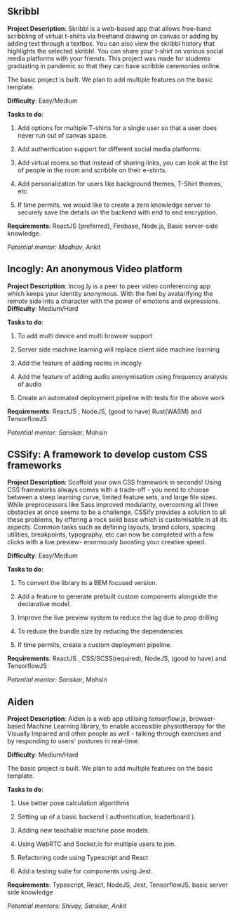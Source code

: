 ## Skribbl
**Project Description**: Skribbl is a web-based app that allows free-hand scribbling of virtual t-shirts via freehand drawing on canvas or adding by adding text through a textbox. You can also view the skribbl history that highlights the selected skribbl. You can share your t-shirt on various social media platforms with your friends. This project was made for students graduating in pandemic so that they can have scribble ceremonies online.

The basic project is built. We plan to add multiple features on the basic template.

**Difficulty**: Easy/Medium

**Tasks to do**:

1. Add options for multiple T-shirts for a single user so that a user does never run out of canvas space.

2. Add authentication support for different social media platforms.

3. Add virtual rooms so that instead of sharing links, you can look at the list of people in the room and scribble on their e-shirts.

4. Add personalization for users like background themes, T-Shirt themes, etc.

5. If time permits, we would like to create a zero knowledge server to securely save the details on the backend with end to end encryption.

**Requirements**: ReactJS (preferred), Firebase, Node.js, Basic server-side knowledge.

*Potential mentor: Madhav*, Ankit

## Incogly: An anonymous Video platform
**Project Description**: Incog.ly is a peer to peer video conferencing app which keeps your identity anonymous. With the feel by avatarifying the remote side into a character with the power of emotions and expressions.
**Difficulty**: Medium/Hard

**Tasks to do**:

1. To add multi device and multi browser support

2. Server side machine learning will replace client side machine learning

3. Add the feature of adding rooms in incogly

4. Add the feature of adding audio anonymisation using frequency analysis of audio

5. Create an automated deployment pipeline with tests for the above work

**Requirements**: ReactJS , NodeJS, (good to have) Rust(WASM) and TensorflowJS

*Potential mentor: Sanskar*, Mohsin


## CSSify: A framework to develop custom CSS frameworks
**Project Description**: Scaffold your own CSS framework in seconds! Using CSS frameworks always comes with a trade-off - you need to choose between a steep learning curve, limited feature sets, and large file sizes. While preprocessors like Sass improved modularity, overcoming all three obstacles at once seems to be a challenge.
CSSify provides a solution to all these problems, by offering a rock solid base which is customisable in all its aspects. Common tasks such as defining layouts, brand colors, spacing utilities, breakpoints, typography, etc can now be completed with a few clicks with a live preview- enormously boosting your creative speed.

**Difficulty**: Easy/Medium

**Tasks to do**:

1. To convert the library to a BEM focused version.

2. Add a feature to generate prebuilt custom components alongside the declarative model.

3. Improve the live preview system to reduce the lag due to prop drilling

4. To reduce the bundle size by reducing the dependencies

5. If time permits, create a custom deployment pipeline.

**Requirements**: ReactJS , CSS/SCSS(required),  NodeJS, (good to have) and TensorflowJS

*Potential mentor: Sanskar*, Mohsin


## Aiden
**Project Description**: Aiden is a web app utilising *tensorflow.js*, browser-based Machine Learning library, to enable accessible physiotherapy for the Visually Impaired and other people as well - talking through exercises and by responding to users' postures in real-time.

**Difficulty**: Medium/Hard

The basic project is built. We plan to add multiple features on the basic template.

**Tasks to do**:

1. Use better pose calculation algorithms

2. Setting up of a basic backend ( authentication, leaderboard ).

3. Adding new teachable machine pose models.

4. Using WebRTC and Socket.io for multiple users to join.

5. Refactoring code using Typescript and React

6. Add a testing suite for components using Jest.

**Requirements**: Typescript, React, NodeJS, Jest, TensorflowJS,  basic server side knowledge

*Potential mentors: Shivay, Sanskar, Ankit*
